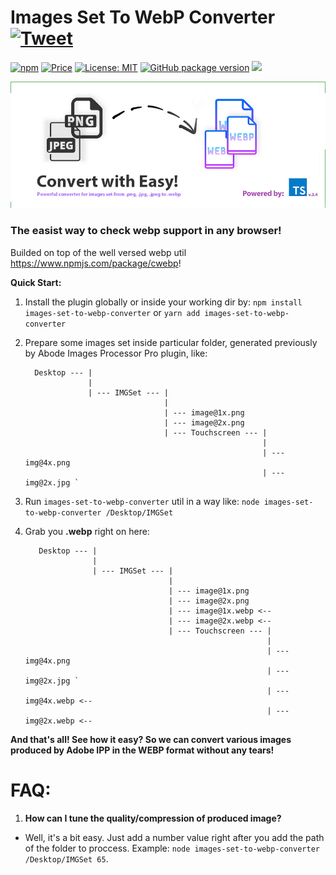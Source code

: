 
# Images Set To WebP Converter [![Tweet](https://img.shields.io/twitter/url/http/shields.io.svg?style=social)](https://twitter.com/intent/tweet?text=See&url=https://github.com/BiosBoy/images-set-to-webp-converter&via=svyat770&hashtags=js,jsx,webp,checker,images-set-to-webp-converter,webp,html,css)


[![npm](https://badgen.net/npm/v/images-set-to-webp-converter)](https://www.npmjs.com/package/images-set-to-webp-converter)  [![Price](https://img.shields.io/badge/price-FREE-purple.svg)](https://github.com/BiosBoy/images-set-to-webp-converter/blob/master/LICENSE)  [![License: MIT](https://img.shields.io/badge/license-MIT-yellow.svg)](https://github.com/BiosBoy/images-set-to-webp-converter/blob/master/LICENSE)  [![GitHub package version](https://img.shields.io/badge/version-1.1.0-green.svg)](https://github.com/BiosBoy/images-set-to-webp-converter)  ![](https://img.badgesize.io/biosboy/images-set-to-webp-converter/master/lib/lib-min.js.svg)

  ![logo_image](https://raw.githubusercontent.com/BiosBoy/images-set-to-webp-converter/master/web-converter_logo.jpg)


### The easist way to check webp support in any browser!
Builded on top of the well versed webp util https://www.npmjs.com/package/cwebp!


**Quick Start:**

 1. Install the plugin globally or inside your working dir by:
      `npm install images-set-to-webp-converter`
      or
      `yarn add images-set-to-webp-converter`
 2. Prepare some images set inside particular folder, generated previously by Abode Images Processor Pro plugin, like:

          Desktop --- |
                      |
                      | --- IMGSet --- |
                                       |
                                       | --- image@1x.png
                                       | --- image@2x.png
                                       | --- Touchscreen --- |
                                                             |
                                                             | --- img@4x.png
                                                             | --- img@2x.jpg `

3. Run `images-set-to-webp-converter` util in a way like:
     `node images-set-to-webp-converter /Desktop/IMGSet`

4. Grab you **.webp** right on here:

          Desktop --- |
                      |
                      | --- IMGSet --- |
                                       |
                                       | --- image@1x.png
                                       | --- image@2x.png
                                       | --- image@1x.webp <--
                                       | --- image@2x.webp <--
                                       | --- Touchscreen --- |
                                                             |
                                                             | --- img@4x.png
                                                             | --- img@2x.jpg `
                                                             | --- img@4x.webp <--
                                                             | --- img@2x.webp <--

**And that's all! See how it easy? So we can convert various images produced by Adobe IPP in the WEBP format without any tears!**

# FAQ:

1. **How can I tune the quality/compression of produced image?**

-   Well, it's a bit easy. Just add a number value right after you add the path of the folder to proccess.
Example: `node images-set-to-webp-converter /Desktop/IMGSet 65`.
